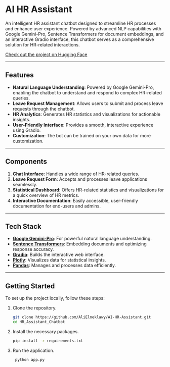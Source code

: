 # AI HR Assistant

An intelligent HR assistant chatbot designed to streamline HR processes and enhance user experience. Powered by advanced NLP capabilities with Google Gemini-Pro, Sentence Transformers for document embeddings, and an interactive Gradio interface, this chatbot serves as a comprehensive solution for HR-related interactions.

[Check out the project on Hugging Face](https://huggingface.co/spaces/alielneklawy/HR_Assistant)

---

## Features

- **Natural Language Understanding**: Powered by Google Gemini-Pro, enabling the chatbot to understand and respond to complex HR-related queries.
- **Leave Request Management**: Allows users to submit and process leave requests through the chatbot.
- **HR Analytics**: Generates HR statistics and visualizations for actionable insights.
- **User-Friendly Interface**: Provides a smooth, interactive experience using Gradio.
- **Customization**: The bot can be trained on your own data for more customization.
  
---

## Components

1. **Chat Interface**: Handles a wide range of HR-related queries.
2. **Leave Request Form**: Accepts and processes leave applications seamlessly.
3. **Statistical Dashboard**: Offers HR-related statistics and visualizations for a quick overview of HR metrics.
4. **Interactive Documentation**: Easily accessible, user-friendly documentation for end-users and admins.

---

## Tech Stack

- **[Google Gemini-Pro](https://cloud.google.com)**: For powerful natural language understanding.
- **[Sentence Transformers](https://www.sbert.net)**: Embedding documents and optimizing response accuracy.
- **[Gradio](https://gradio.app)**: Builds the interactive web interface.
- **[Plotly](https://plotly.com/python/)**: Visualizes data for statistical insights.
- **[Pandas](https://pandas.pydata.org/)**: Manages and processes data efficiently.

---

## Getting Started

To set up the project locally, follow these steps:

1. Clone the repository.
   
   ```bash
   git clone https://github.com/AliElneklawy/AI-HR-Assistant.git
   cd HR_Assistant_Chatbot

3. Install the necessary packages.
    ```bash
    pip install -r requirements.txt
    ```
3. Run the application.
    ```bash
     python app.py
     ```




